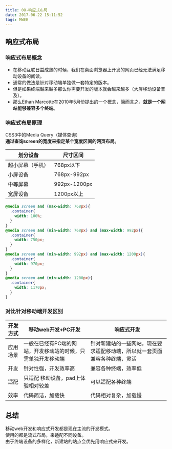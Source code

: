 ```yaml
---
title: 08-响应式布局
date: 2017-06-22 15:11:52
tags: MWEB
---
```


## 响应式布局

### 响应式布局概念

- 在移动互联日益成熟的时候，我们在桌面浏览器上开发的网页已经无法满足移动设备的阅读。
- 通常的做法是针对移动端单独做一套特定的版本。
- 但是如果终端越来越多那么你需要开发的版本就会越来越多（大屏移动设备普及）。
- 那么Ethan Marcotte在2010年5月份提出的一个概念，简而言之，**就是一个网站能够兼容多个终端**。

### 响应式布局原理

CSS3中的Media Query（媒体查询）  
**通过查询screen的宽度来指定某个宽度区间的网页布局。**

| 划分设备     | 尺寸区间         |
| -------- | ------------ |
| 超小屏幕（手机） | 768px以下      |
| 小屏设备     | 768px-992px  |
| 中等屏幕     | 992px-1200px |
| 宽屏设备     | 1200px以上     |

```css
@media screen and (max-width: 768px){
  .container{
    width: 100%;
  }
}
@media screen and (min-width: 768px) and (max-width: 992px){
  .container{
    width: 750px;
  }
}
@media screen and (min-width: 992px) and (max-width: 1200px){
  .container{
    width: 970px;
  }
}
@media screen and (min-width: 1200px){
  .container{
    width: 1170px;
  }
}
```



### 对比针对移动端开发区别

| 开发方式 | 移动web开发+PC开发                    | 响应式开发                                 |
| ---- | ------------------------------- | ------------------------------------- |
| 应用场景 | 一般在已经有PC端的网站，开发移动站的时候，只需单独开发移动端 | 针对新建站的一些网站，现在要求适配移动端，所以就一套页面兼容各种终端，灵活 |
| 开发   | 针对性强，开发效率高                      | 兼容各种终端，效率低                            |
| 适配   | 只适配 移动设备，pad上体验相对较差             | 可以适配各种终端                              |
| 效率   | 代码简洁，加载快                        | 代码相对复杂，加载慢                            |

## 总结

移动web开发和响应式开发都是现在主流的开发模式。  
使用的都是流式布局，来适配不同设备。  
由于终端设备的多样化，新建站的站点会优先用响应式来开发。

